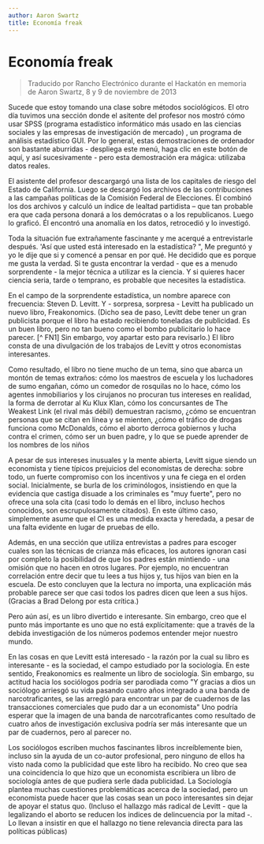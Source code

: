 ```yaml
---
author: Aaron Swartz
title: Economía freak
---
```


Economía freak
==============

> Traducido por Rancho Electrónico durante el Hackatón en memoria de
> Aaron Swartz, 8 y 9 de noviembre de 2013

Sucede que estoy tomando una clase sobre métodos sociológicos. El otro
día tuvimos una sección donde el asitente del profesor nos mostró cómo
usar SPSS (programa estadístico informático más usado en las ciencias
sociales y las empresas de investigación de mercado) , un programa
de análisis estadístico GUI. Por lo general, estas demostraciones de
ordenador son bastante aburridas - despliega este menú, haga clic en
este botón de aquí, y así sucesivamente - pero esta demostración era
mágica: utilizaba datos reales.

El asistente del profesor descargargó una lista de los capitales de
riesgo del Estado de California. Luego se descargó los archivos de
las contribuciones a las campañas políticas de la Comisión Federal
de Elecciones. Él combinó los dos archivos y calculó un índice de
lealtad partidista – que tan probable era que cada persona donará a
los demócratas o a los republicanos. Luego lo graficó. Él encontró una
anomalía en los datos, retrocedió y lo investigó.

Toda la situación fue extrañamente fascinante y me acerqué a
entrevistarle después. 'Así que usted está interesado en la estadística?
", Me preguntó y yo le dije que si y comencé a pensar en por qué. He
decidido que es porque me gusta la verdad. Si te gusta encontrar la
verdad - que es a menudo sorprendente - la mejor técnica a utilizar
es la ciencia. Y si quieres hacer ciencia seria, tarde o temprano, es
probable que necesites la estadística.

En el campo de la sorprendente estadística, un nombre aparece con
frecuencia: Steven D. Levitt. Y - sorpresa, sorpresa - Levitt ha
publicado un nuevo libro, Freakonomics. (Dicho sea de paso, Levitt debe
tener un gran publicista porque el libro ha estado recibiendo toneladas
de publicidad. Es un buen libro, pero no tan bueno como el bombo
publicitario lo hace parecer. [^ FN1] Sin embargo, voy apartar esto para
revisarlo.) El libro consta de una divulgación de los trabajos de Levitt
y otros economistas interesantes.

Como resultado, el libro no tiene mucho de un tema, sino que abarca un
montón de temas extraños: cómo los maestros de escuela y los luchadores
de sumo engañan, cómo un comedor de rosquilas no lo hace, cómo los
agentes inmobiliarios y los cirujanos no procuran tus intereses en
realidad, la forma de derrotar al Ku Klux Klan, cómo los concursantes
de The Weakest Link (el rival más débil) demuestran racismo, ¿cómo se
encuentran personas que se citan en línea y se mienten, ¿cómo el tráfico
de drogas funciona como McDonalds, cómo el aborto derroca gobiernos
y lucha contra el crimen, cómo ser un buen padre, y lo que se puede
aprender de los nombres de los niños

A pesar de sus intereses inusuales y la mente abierta, Levitt sigue
siendo un economista y tiene típicos prejuicios del economistas de
derecha: sobre todo, un fuerte compromiso con los incentivos y una fe
ciega en el orden social. Inicialmente, se burla de los criminólogos,
insistiendo en que la evidencia que castiga disuade a los criminales
es "muy fuerte", pero no ofrece una sola cita (casi todo lo demás en
el libro, incluso hechos conocidos, son escrupulosamente citados). En
este último caso, simplemente asume que el CI es una medida exacta y
heredada, a pesar de una falta evidente en lugar de pruebas de ello.

Además, en una sección que utiliza entrevistas a padres para escoger
cuales son las técnicas de crianza más eficaces, los autores ignoran
casi por completo la posibilidad de que los padres están mintiendo -
una omisión que no hacen en otros lugares. Por ejemplo, no encuentran
correlación entre decir que tu lees a tus hijos y, tus hijos van bien en
la escuela. De esto concluyen que la lectura no importa, una explicación
más probable parece ser que casi todos los padres dicen que leen a sus
hijos. (Gracias a Brad Delong por esta crítica.)

Pero aún así, es un libro divertido e interesante. Sin embargo, creo que
el punto más importante es uno que no está explícitamente: que a través
de la debida investigación de los números podemos entender mejor nuestro
mundo.

En las cosas en que Levitt está interesado - la razón por la cual
su libro es interesante - es la sociedad, el campo estudiado por la
sociología. En este sentido, Freakonomics es realmente un libro de
sociología. Sin embargo, su actitud hacia los sociólogos podría ser
parodiada como "Y gracias a dios un sociólogo arriesgó su vida pasando
cuatro años integrado a una banda de narcotraficantes, se las arregló
para encontrar un par de cuadernos de las transacciones comerciales
que pudo dar a un economista" Uno podría esperar que la imagen de una
banda de narcotraficantes como resultado de cuatro años de investigación
exclusiva podría ser más interesante que un par de cuadernos, pero al
parecer no.

Los sociólogos escriben muchos fascinantes libros increíblemente bien,
incluso sin la ayuda de un co-autor profesional, pero ninguno de ellos
ha visto nada como la publicidad que este libro ha recibido. No creo que
sea una coincidencia lo que hizo que un economista escribiera un libro
de sociología antes de que pudiera serle dada publicidad. La Sociología
plantea muchas cuestiones problemáticas acerca de la sociedad, pero un
economista puede hacer que las cosas sean un poco interesantes sin dejar
de apoyar el status quo. (Incluso el hallazgo más radical de Levitt -
que la legalizando el aborto se reducen los indices de delincuencia por
la mitad -. Lo llevan a insistir en que el hallazgo no tiene relevancia
directa para las políticas públicas)
